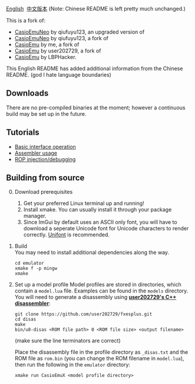 [English](./README.md)&nbsp; [中文版本](docs/README_zh.md)
(Note: Chinese README is left pretty much unchanged.)

This is a fork of:
- [CasioEmuNeo](https://github.com/qiufuyu123/CasioEmuNeo) by qiufuyu123, an upgraded version of
- [CasioEmuNeo](https://github.com/qiufuyu123/CasioEmuX) by qiufuyu123, a fork of
- [CasioEmu](https://github.com/gamingwithevets/CasioEmu) by me, a fork of
- [CasioEmu](https://github.com/user202729/CasioEmu) by user202729, a fork of
- [CasioEmu](https://github.com/LBPHacker/CasioEmu) by LBPHacker.

This English README has added additional information from the Chinese README. (god I hate language boundaries)

## Downloads
There are no pre-compiled binaries at the moment; however a continuous build may be set up in the future.

## Tutorials
- [Basic interface operation](./docs/intro_ui.md)
- [Assembler usage](./docs/intro_asm.md)
- [ROP injection/debugging](./docs/intro_rop.md)

## Building from source
0. Download prerequisites
   1. Get your preferred Linux terminal up and running!
   2. Install xmake. You can usually install it through your package manager.
   3. Since ImGui by default uses an ASCII only font, you will have to download a seperate Unicode font for Unicode characters to render correctly. [Unifont](https://unifoundry.com/pub/unifont/) is recommended.
1. Build  
   You may need to install additional dependencies along the way.
   ```shell
   cd emulator
   xmake f -p mingw
   xmake
   ```
2. Set up a model profile
   Model profiles are stored in directories, which contain a `model.lua` file. Examples can be found in the `models` directory.  
   You will need to generate a disassembly using [**user202729's C++ disassembler**](https://github.com/user202729/fxesplus/tree/master/disas):
   ```shell
   git clone https://github.com/user202729/fxesplus.git
   cd disas
   make
   bin/u8-disas <ROM file path> 0 <ROM file size> <output filename>
   ```
   (make sure the line terminators are correct)

   Place the disassembly file in the profile directory as `_disas.txt` and the ROM file as `rom.bin` (you can change the ROM filename in `model.lua`), then run the following in the `emulator` directory:
   ```shell
   xmake run CasioEmuX <model profile directory>
   ```
